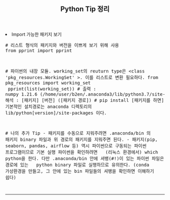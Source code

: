 <header>
  <h2> Python Tip 정리 </h2>
</header>

<body>
  
  <dl>
    <li> Import 가능한 패키지 보기 </li>
<pre>
&#35; 리스트 형식의 패키지와 버전을 이쁘게 보기 위해 사용
from pprint import pprint <br>

&#35; 파이썬의 내장 모듈. working_set의 reuturn type은 &lt;class 'pkg_resources.WorkingSet' &gt;. 이를 리스트로 변환 필요하다.
from pkg_resources import working_set <br>
pprint(list(working_set))
&#35; 출력 : numpy 1.21.6 (/home/user/b2en/.anaconda3/lib/python3.7/site-packages) 
&#35; 해석 : [패키지] [버전] ([패키지 경로])
&#35; pip install [패키지를 하면] 기본적인 설치경로는 anaconda 디렉토리의 lib/python[version]/site-packages 이다.

&#35; 나의 추가 Tip
&#45; 패키지를 수동으로 지워주려면 .anaconda/bin 의 패키지 binary 파일과 위 경로의 패키지를 지워주면 된다.
&#45; 패키지(pip, seaborn, pandas, airflow 등) 역시 파이썬으로 구동되는 파이썬 프로그램이므로 기본 실행 파이썬을 확인하려면
&nbsp;&nbsp;(리눅스 환경에서) which python을 한다. 다만 .anaconda/bin 안에 셔뱅(#!)이 있는 파이썬 파일은 그 경로에 있는
&nbsp;&nbsp;python binary 파일로 실행하므로 유의한다. (conda 가상환경을 만들고, 그 안에 있는 bin 파일들의 셔뱅을 확인하면 이해하기 쉽다)

</pre>
  </dl><hr>
  
  

</body>
